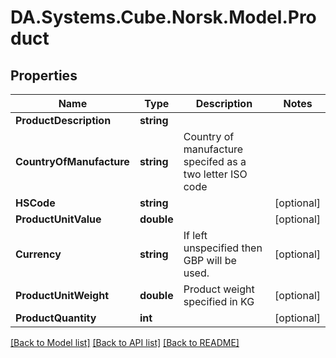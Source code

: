 # DA.Systems.Cube.Norsk.Model.Product

## Properties

Name | Type | Description | Notes
------------ | ------------- | ------------- | -------------
**ProductDescription** | **string** |  | 
**CountryOfManufacture** | **string** | Country of manufacture specifed as a two letter ISO code | 
**HSCode** | **string** |  | [optional] 
**ProductUnitValue** | **double** |  | [optional] 
**Currency** | **string** | If left unspecified then GBP will be used. | [optional] 
**ProductUnitWeight** | **double** | Product weight specified in KG | [optional] 
**ProductQuantity** | **int** |  | [optional] 

[[Back to Model list]](../README.md#documentation-for-models) [[Back to API list]](../README.md#documentation-for-api-endpoints) [[Back to README]](../README.md)

